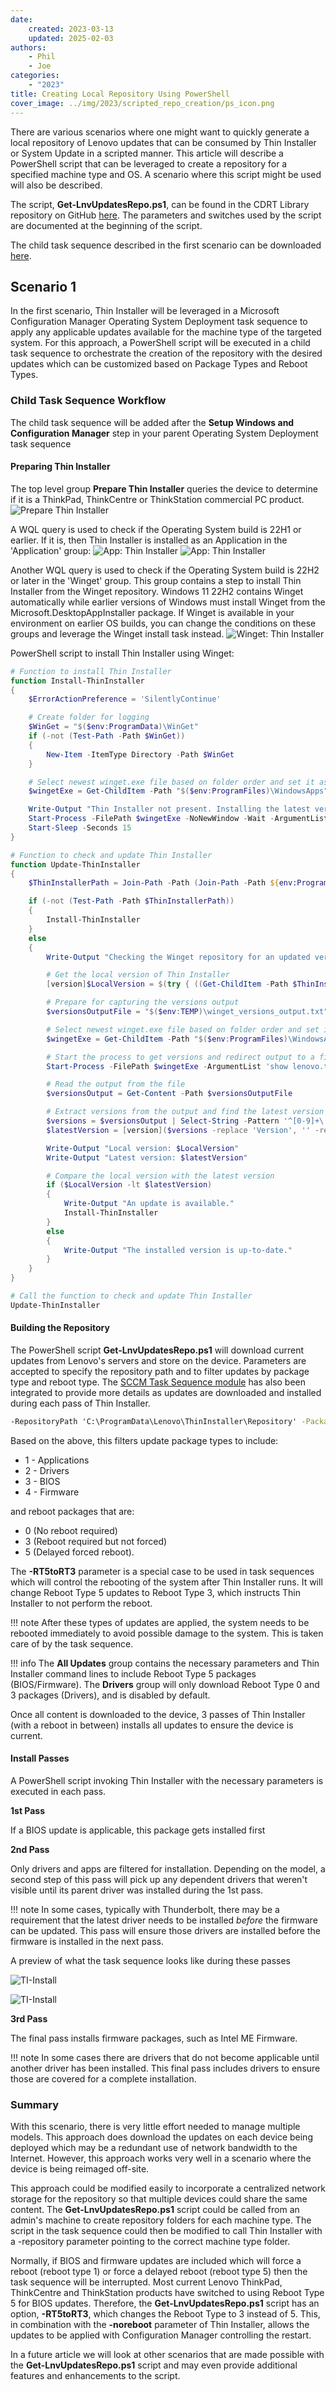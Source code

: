 ```yaml
---
date:
    created: 2023-03-13
    updated: 2025-02-03
authors:
    - Phil
    - Joe
categories:
    - "2023"
title: Creating Local Repository Using PowerShell
cover_image: ../img/2023/scripted_repo_creation/ps_icon.png
---
```


There are various scenarios where one might want to quickly generate a local repository of Lenovo updates that can be consumed by Thin Installer or System Update in a scripted manner. This article will describe a PowerShell script that can be leveraged to create a repository for a specified machine type and OS. A scenario where this script might be used will also be described.
<!-- more -->
The script, **Get-LnvUpdatesRepo.ps1**, can be found in the CDRT Library repository on GitHub [here](https://github.com/CDRT/Library/tree/master/get-lnvupdatesrepo). The parameters and switches used by the script are documented at the beginning of the script.

The child task sequence described in the first scenario can be downloaded [here](https://download.lenovo.com/cdrt/eval/ChildTS-GetLnvUpdatesv4.zip).

## Scenario 1

In the first scenario, Thin Installer will be leveraged in a Microsoft Configuration Manager Operating System Deployment task sequence to apply any applicable updates available for the machine type of the targeted system. For this approach, a PowerShell script will be executed in a child task sequence to orchestrate the creation of the repository with the desired updates which can be customized based on Package Types and Reboot Types.

### Child Task Sequence Workflow

The child task sequence will be added after the **Setup Windows and Configuration Manager** step in your parent Operating System Deployment task sequence

#### Preparing Thin Installer

The top level group **Prepare Thin Installer** queries the device to determine if it is a ThinkPad, ThinkCentre or ThinkStation commercial PC product.
![Prepare Thin Installer](https://cdrt.github.io/mk_blog/img/2023/scripted_repo_creation/image1.jpg)

A WQL query is used to check if the Operating System build is 22H1 or earlier. If it is, then Thin Installer is installed as an Application in the 'Application' group:
![App: Thin Installer](https://cdrt.github.io/mk_blog/img/2023/scripted_repo_creation/image2.jpg)
![App: Thin Installer](https://cdrt.github.io/mk_blog/img/2023/scripted_repo_creation/image3.jpg)

Another WQL query is used to check if the Operating System build is 22H2 or later in the 'Winget' group. This group contains a step to install Thin Installer from the Winget repository. Windows 11 22H2 contains Winget automatically while earlier versions of Windows must install Winget from the Microsoft.DesktopAppInstaller package. If Winget is available in your environment on earlier OS builds, you can change the conditions on these groups and leverage the Winget install task instead.
![Winget: Thin Installer](https://cdrt.github.io/mk_blog/img/2023/scripted_repo_creation/image4.jpg)

PowerShell script to install Thin Installer using Winget:

```powershell
# Function to install Thin Installer
function Install-ThinInstaller
{
    $ErrorActionPreference = 'SilentlyContinue'

    # Create folder for logging
    $WinGet = "$($env:ProgramData)\WinGet"
    if (-not (Test-Path -Path $WinGet))
    {
        New-Item -ItemType Directory -Path $WinGet
    }

    # Select newest winget.exe file based on folder order and set it as winget variable
    $wingetExe = Get-ChildItem -Path "$($env:ProgramFiles)\WindowsApps" -Filter winget.exe -Recurse | Sort-Object -Property 'FullName' -Descending | Select-Object -First 1 -ExpandProperty FullName | Tee-Object -FilePath "$WinGet\Winget-file-found-from.log"

    Write-Output "Thin Installer not present. Installing the latest version from the Winget repository."
    Start-Process -FilePath $wingetExe -NoNewWindow -Wait -ArgumentList 'install Lenovo.ThinInstaller --silent --accept-package-agreements --accept-source-agreements'
    Start-Sleep -Seconds 15
}

# Function to check and update Thin Installer
function Update-ThinInstaller
{
    $ThinInstallerPath = Join-Path -Path (Join-Path -Path ${env:ProgramFiles(x86)} -ChildPath Lenovo) -ChildPath "ThinInstaller"

    if (-not (Test-Path -Path $ThinInstallerPath))
    {
        Install-ThinInstaller
    }
    else
    {
        Write-Output "Checking the Winget repository for an updated version..."

        # Get the local version of Thin Installer
        [version]$LocalVersion = $(try { ((Get-ChildItem -Path $ThinInstallerPath -Filter "thininstaller.exe" -Recurse).VersionInfo.FileVersion) } catch { $null })

        # Prepare for capturing the versions output
        $versionsOutputFile = "$($env:TEMP)\winget_versions_output.txt"

        # Select newest winget.exe file based on folder order and set it as winget variable
        $wingetExe = Get-ChildItem -Path "$($env:ProgramFiles)\WindowsApps" -Filter winget.exe -Recurse | Sort-Object -Property 'FullName' -Descending | Select-Object -First 1 -ExpandProperty FullName | Tee-Object -FilePath "$WinGet\Winget-file-found-from.log"

        # Start the process to get versions and redirect output to a file
        Start-Process -FilePath $wingetExe -ArgumentList 'show lenovo.thininstaller --versions' -NoNewWindow -Wait -RedirectStandardOutput $versionsOutputFile

        # Read the output from the file
        $versionsOutput = Get-Content -Path $versionsOutputFile

        # Extract versions from the output and find the latest version
        $versions = $versionsOutput | Select-String -Pattern '^[0-9]+\.[0-9]+\.[0-9]+\.[0-9]+$'
        $latestVersion = [version]($versions -replace 'Version', '' -replace '-', '' | ForEach-Object { $_.Trim() } | Sort-Object -Descending | Select-Object -First 1)

        Write-Output "Local version: $LocalVersion"
        Write-Output "Latest version: $latestVersion"

        # Compare the local version with the latest version
        if ($LocalVersion -lt $latestVersion)
        {
            Write-Output "An update is available."
            Install-ThinInstaller
        }
        else
        {
            Write-Output "The installed version is up-to-date."
        }
    }
}

# Call the function to check and update Thin Installer
Update-ThinInstaller
```

#### Building the Repository

The PowerShell script **Get-LnvUpdatesRepo.ps1** will download current updates from Lenovo's servers and store on the device. Parameters are accepted to specify the repository path and to filter updates by package type and reboot type. The [SCCM Task Sequence module](https://github.com/sombrerosheep/TaskSequenceModule/tree/master) has also been integrated to provide more details as updates are downloaded and installed during each pass of Thin Installer.

```cmd
-RepositoryPath 'C:\ProgramData\Lenovo\ThinInstaller\Repository' -PackageTypes '1,2,3,4' -RebootTypes '0,3,5' -RT5toRT3
```

Based on the above, this filters update package types to include:

  - 1 - Applications
  - 2 - Drivers
  - 3 - BIOS
  - 4 - Firmware

and reboot packages that are:

  - 0 (No reboot required)
  - 3 (Reboot required but not forced)
  - 5 (Delayed forced reboot).

The **-RT5toRT3** parameter is a special case to be used in task sequences which will control the rebooting of the system after Thin Installer runs. It will change Reboot Type 5 updates to Reboot Type 3, which instructs Thin Installer to not perform the reboot.

!!! note
    After these types of updates are applied, the system needs to be rebooted immediately to avoid possible damage to the system. This is taken care of by the task sequence.

!!! info
    The **All Updates** group contains the necessary parameters and Thin Installer command lines to include Reboot Type 5 packages (BIOS/Firmware). The **Drivers** group will only download Reboot Type 0 and 3 packages (Drivers), and is disabled by default.

Once all content is downloaded to the device, 3 passes of Thin Installer (with a reboot in between) installs all updates to ensure the device is current.

#### Install Passes

A PowerShell script invoking Thin Installer with the necessary parameters is executed in each pass.

**1st Pass**

If a BIOS update is applicable, this package gets installed first

**2nd Pass**

Only drivers and apps are filtered for installation. Depending on the model, a second step of this pass will pick up any dependent drivers that weren't visible until its parent driver was installed during the 1st pass.

!!! note
    In some cases, typically with Thunderbolt, there may be a requirement that the latest driver needs to be installed *before* the firmware can be updated. This pass will ensure those drivers are installed before the firmware is installed in the next pass.

A preview of what the task sequence looks like during these passes

![TI-Install](https://cdrt.github.io/mk_blog/img/2023/scripted_repo_creation/image5.jpg)

![TI-Install](https://cdrt.github.io/mk_blog/img/2023/scripted_repo_creation/image6.jpg)

**3rd Pass**

The final pass installs firmware packages, such as Intel ME Firmware.

!!! note
    In some cases there are drivers that do not become applicable until another driver has been installed. This final pass includes drivers to ensure those are covered for a complete installation.

### Summary

With this scenario, there is very little effort needed to manage multiple models. This approach does download the updates on each device being deployed which may be a redundant use of network bandwidth to the Internet. However, this approach works very well in a scenario where the device is being reimaged off-site.

This approach could be modified easily to incorporate a centralized network storage for the repository so that multiple devices could share the same content. The **Get-LnvUpdatesRepo.ps1** script could be called from an admin's machine to create repository folders for each machine type. The script in the task sequence could then be modified to call Thin Installer with a -repository parameter pointing to the correct machine type folder.

Normally, if BIOS and firmware updates are included which will force a reboot (reboot type 1) or force a delayed reboot (reboot type 5) then the task sequence will be interrupted. Most current Lenovo ThinkPad, ThinkCentre and ThinkStation products have switched to using Reboot Type 5 for BIOS updates. Therefore, the **Get-LnvUpdatesRepo.ps1** script has an option, **-RT5toRT3**, which changes the Reboot Type to 3 instead of 5. This, in combination with the **-noreboot** parameter of Thin Installer, allows the updates to be applied with Configuration Manager controlling the restart.

In a future article we will look at other scenarios that are made possible with the **Get-LnvUpdatesRepo.ps1** script and may even provide additional features and enhancements to the script.
